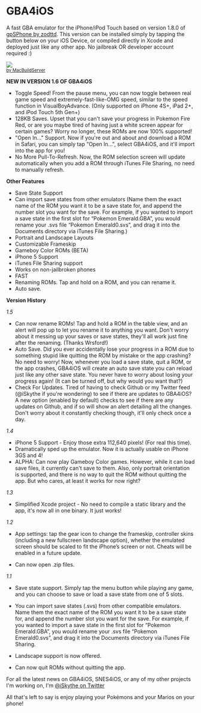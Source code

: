 GBA4iOS
=======

A fast GBA emulator for the iPhone/iPod Touch based on version 1.8.0 of [gpSPhone by zodttd](https://github.com/zodttd/gpSphone). This version can be installed simply by tapping the button below on your iOS Device, or compiled directly in Xcode and deployed just like any other app. No jailbreak OR developer account required :)

<div class="macbuildserver-block">
    <a class="macbuildserver-button" href="http://macbuildserver.com/project/github/build/?xcode_project=GBA4iOS.xcodeproj&amp;target=GBA4iOS&amp;repo_url=git%3A%2F%2Fgithub.com%2Frileytestut%2FGBA4iOS.git&amp;build_conf=Ad+Hoc" target="_blank"><img src="http://com.macbuildserver.github.s3-website-us-east-1.amazonaws.com/button_up.png"/></a><br/><sup><a href="http://macbuildserver.com/github/opensource/" target="_blank">by MacBuildServer</a></sup>
</div>

__NEW IN VERSION 1.6 OF GBA4iOS__

* Toggle Speed! From the pause menu, you can now toggle between real game speed and extremely-fast-like-OMG speed, similar to the speed function in VisualBoyAdvance. (Only supported on iPhone 4S+, iPad 2+, and iPod Touch 5th Gen+)
* 128KB Saves. Upset that you can't save your progress in Pokemon Fire Red, or are you maybe tired of having just a white screen appear for certain games? Worry no longer, these ROMs are now 100% supported!
* "Open In…" Support. Now if you're out and about and download a ROM in Safari, you can simply tap "Open In…", select GBA4iOS, and it'll import into the app for you!
* No More Pull-To-Refresh. Now, the ROM selection screen will update automatically when you add a ROM through iTunes File Sharing, no need to manually refresh.

__Other Features__

* Save State Support
* Can import save states from other emulators (Name them the exact name of the ROM you want it to be a save state for, and append the number slot you want for the save. For example, if you wanted to import a save state in the first slot for “Pokemon Emerald.GBA”, you would rename your .svs file “Pokemon Emerald0.svs”, and drag it into the Documents directory via iTunes File Sharing.)
* Portrait and Landscape Layouts
* Customizable Frameskip
* Gameboy Color ROMs (BETA)
* iPhone 5 Support
* iTunes File Sharing support
* Works on non-jailbroken phones
* FAST
* Renaming ROMs. Tap and hold on a ROM, and you can rename it.
* Auto save.

__Version History__

_1.5_

* Can now rename ROMs! Tap and hold a ROM in the table view, and an alert will pop up to let you rename it to anything you want. Don't worry about it messing up your saves or save states, they'll all work just fine after the renaming. (Thanks Wrsford!)
* Auto Save. Did you ever accidentally lose your progress in a ROM due to something stupid like quitting the ROM by mistake or the app crashing? No need to worry! Now, whenever you load a save state, quit a ROM, or the app crashes, GBA4iOS will create an auto save state you can reload just like any other save state. You never have to worry about losing your progress again! (It can be turned off, but why would you want that?)
* Check For Updates. Tired of having to check Github or my Twitter feed (@iSkythe if you're wondering) to see if there are updates to GBA4iOS? A new option (enabled by default) checks to see if there are any updates on Github, and if so will show an alert detailing all the changes. Don't worry about it constantly checking though, it'll only check once a day.

_1.4_

* iPhone 5 Support - Enjoy those extra 112,640 pixels! (For real this time).
* Dramatically sped up the emulator. Now it is actually usable on iPhone 3GS and 4!
* ALPHA: Can now play Gameboy Color games. However, while it can load save files, it currently can't save to them. Also, only portrait orientation is supported, and there is no way to quit the ROM without quitting the app. But who cares, at least it works for now right?

_1.3_

* Simplified Xcode project - No need to compile a static library and the app, it's now all in one binary. It just works!

_1.2_

* App settings: tap the gear icon to change the frameskip, controller skins (including a new fullscreen landscape option), whether the emulated screen should be scaled to fit the iPhone’s screen or not. Cheats will be enabled in a future update.

* Can now open .zip files.

_1.1_

* Save state support. Simply tap the menu button while playing any game, and you can choose to save or load a save state from one of 5 slots.

* You can import save states (.svs) from other compatible emulators. Name them the exact name of the ROM you want it to be a save state for, and append the number slot you want for the save. For example, if you wanted to import a save state in the first slot for “Pokemon Emerald.GBA”, you would rename your .svs file “Pokemon Emerald0.svs”, and drag it into the Documents directory via iTunes File Sharing.

* Landscape support is now offered.

* Can now quit ROMs without quitting the app.


For all the latest news on GBA4iOS, SNES4iOS, or any of my other projects I'm working on, I'm [@iSkythe on Twitter](http://twitter.com/iSkythe)

All that's left to say is enjoy playing your Pokémons and your Marios on your phone!